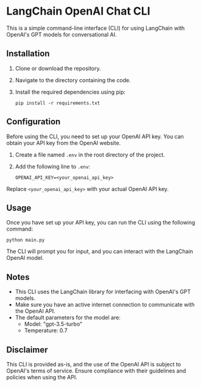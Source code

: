 # LangChain OpenAI Chat CLI

This is a simple command-line interface (CLI) for using LangChain with OpenAI's GPT models for conversational AI.

## Installation

1. Clone or download the repository.
2. Navigate to the directory containing the code.
3. Install the required dependencies using pip:
   
   ```
   pip install -r requirements.txt
   ```

## Configuration

Before using the CLI, you need to set up your OpenAI API key. You can obtain your API key from the OpenAI website.

1. Create a file named `.env` in the root directory of the project.
2. Add the following line to `.env`:

   ```
   OPENAI_API_KEY=<your_openai_api_key>
   ```

Replace `<your_openai_api_key>` with your actual OpenAI API key.

## Usage

Once you have set up your API key, you can run the CLI using the following command:

```
python main.py
```

The CLI will prompt you for input, and you can interact with the LangChain OpenAI model.

## Notes

- This CLI uses the LangChain library for interfacing with OpenAI's GPT models.
- Make sure you have an active internet connection to communicate with the OpenAI API.
- The default parameters for the model are:
  - Model: "gpt-3.5-turbo"
  - Temperature: 0.7

## Disclaimer

This CLI is provided as-is, and the use of the OpenAI API is subject to OpenAI's terms of service. Ensure compliance with their guidelines and policies when using the API.
